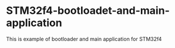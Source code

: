 # STM32f4-bootloadet-and-main-application
This is example of bootloader and main application for STM32f4
